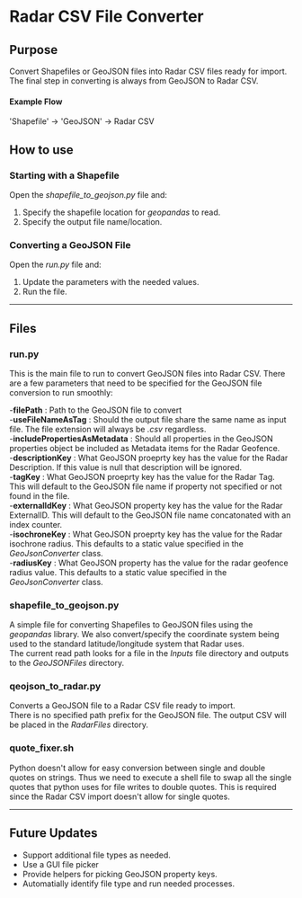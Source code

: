 # Radar CSV File Converter

## Purpose
Convert Shapefiles or GeoJSON files into Radar CSV files ready for import. The final step in converting is always from GeoJSON to Radar CSV. 

#### Example Flow
'Shapefile' -> 'GeoJSON' -> Radar CSV

## How to use

### Starting with a Shapefile
Open the _shapefile_to_geojson.py_ file and:  
1) Specify the shapefile location for _geopandas_ to read. 
2) Specify the output file name/location.

### Converting a GeoJSON File
Open the _run.py_ file and:
1) Update the parameters with the needed values.
2) Run the file.

---

## Files

### run.py
This is the main file to run to convert GeoJSON files into Radar CSV. There are a few parameters that need to be specified for the GeoJSON file conversion to run smoothly:

-**filePath** : Path to the GeoJSON file to convert  
-**useFileNameAsTag** : Should the output file share the same name as input file. The file extension will always be _.csv_ regardless.  
-**includePropertiesAsMetadata** : Should all properties in the GeoJSON properties object be included as Metadata items for the Radar Geofence.  
-**descriptionKey** : What GeoJSON proeprty key has the value for the Radar Description. If this value is null that description will be ignored.  
-**tagKey** : What GeoJSON proeprty key has the value for the Radar Tag. This will default to the GeoJSON file name if property not specified or not found in the file.  
-**externalIdKey** : What GeoJSON property key has the value for the Radar ExternalID. This will default to the GeoJSON file name concatonated with an index counter.  
-**isochroneKey** : What GeoJSON proeprty key has the value for the Radar isochrone radius. This defaults to a static value specified in the _GeoJsonConverter_ class.  
-**radiusKey** : What GeoJSON property has the value for the radar geofence radius value. This defaults to a static value specified in the _GeoJsonConverter_ class.  

### shapefile_to_geojson.py
A simple file for converting Shapefiles to GeoJSON files using the _geopandas_ library. We also convert/specify the coordinate system being used to the standard latitude/longitude system that Radar uses.  
The current read path looks for a file in the _Inputs_ file directory and outputs to the _GeoJSONFiles_ directory.

### qeojson_to_radar.py
Converts a GeoJSON file to a Radar CSV file ready to import.  
There is no specified path prefix for the GeoJSON file. The output CSV will be placed in the _RadarFiles_ directory.

### quote_fixer.sh
Python doesn't allow for easy conversion between single and double quotes on strings. Thus we need to execute a shell file to swap all the single quotes that python uses for file writes to double quotes. This is required since the Radar CSV import doesn't allow for single quotes.

---

## Future Updates

- Support additional file types as needed.
- Use a GUI file picker
- Provide helpers for picking GeoJSON property keys.
- Automatially identify file type and run needed processes.